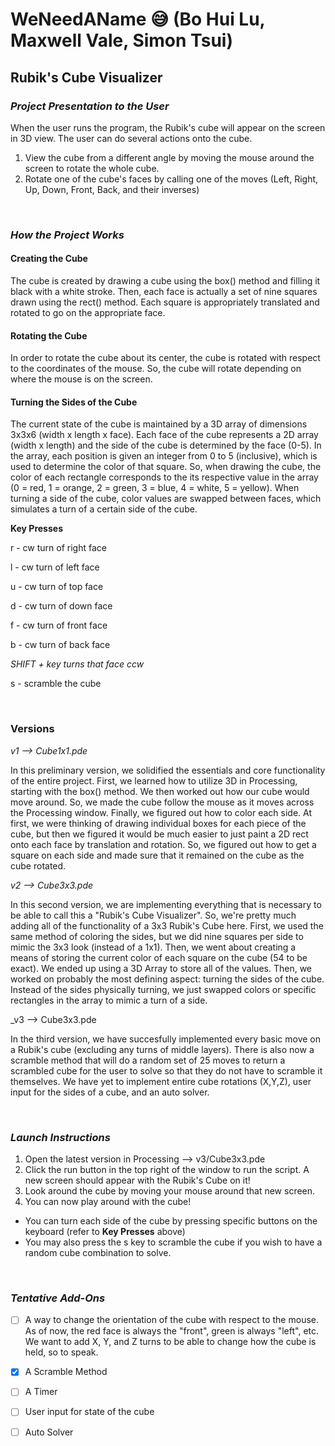 # WeNeedAName :sweat_smile: (Bo Hui Lu, Maxwell Vale, Simon Tsui)

## Rubik's Cube Visualizer

### *Project Presentation to the User*

When the user runs the program, the Rubik's cube will appear on the screen in 3D view. The user can do several actions onto the cube.
1. View the cube from a different angle by moving the mouse around the screen to rotate the whole cube.
2. Rotate one of the cube's faces by calling one of the moves (Left, Right, Up, Down, Front, Back, and their inverses)

<br>

### *How the Project Works*

#### Creating the Cube
The cube is created by drawing a cube using the box() method and filling it black with a white stroke. Then, each face is actually a set of nine squares drawn using the rect() method. Each square is appropriately translated and rotated to go on the appropriate face. 

#### Rotating the Cube
In order to rotate the cube about its center, the cube is rotated with respect to the coordinates of the mouse. So, the cube will rotate depending on where the mouse is on the screen.

#### Turning the Sides of the Cube
The current state of the cube is maintained by a 3D array of dimensions 3x3x6 (width x length x face). Each face of the cube represents a 2D array (width x length) and the side of the cube is determined by the face (0-5). In the array, each position is given an integer from 0 to 5 (inclusive), which is used to determine the color of that square. So, when drawing the cube, the color of each rectangle corresponds to the its respective value in the array (0 = red, 1 = orange, 2 = green, 3 = blue, 4 = white, 5 = yellow). When turning a side of the cube, color values are swapped between faces, which simulates a turn of a certain side of the cube. 

**Key Presses**

r - cw turn of right face

l - cw turn of left face

u - cw turn of top face

d - cw turn of down face

f - cw turn of front face

b - cw turn of back face

_SHIFT + key turns that face ccw_


s - scramble the cube

<br>

### Versions

_v1 --> Cube1x1.pde_

In this preliminary version, we solidified the essentials and core functionality of the entire project. First, we learned how to utilize 3D in Processing, starting with the box() method. We then worked out how our cube would move around. So, we made the cube follow the mouse as it moves across the Processing window. Finally, we figured out how to color each side. At first, we were thinking of drawing individual boxes for each piece of the cube, but then we figured it would be much easier to just paint a 2D rect onto each face by translation and rotation. So, we figured out how to get a square on each side and made sure that it remained on the cube as the cube rotated.

_v2 --> Cube3x3.pde_

In this second version, we are implementing everything that is necessary to be able to call this a "Rubik's Cube Visualizer". So, we're pretty much adding all of the functionality of a 3x3 Rubik's Cube here. First, we used the same method of coloring the sides, but we did nine squares per side to mimic the 3x3 look (instead of a 1x1). Then, we went about creating a means of storing the current color of each square on the cube (54 to be exact). We ended up using a 3D Array to store all of the values. Then, we worked on probably the most defining aspect: turning the sides of the cube. Instead of the sides physically turning, we just swapped colors or specific rectangles in the array to mimic a turn of a side.

_v3 --> Cube3x3.pde

In the third version, we have succesfully implemented every basic move on a Rubik's cube (excluding any turns of middle layers). There is also now a scramble method that will do a random set of 25 moves to return a scrambled cube for the user to solve so that they do not have to scramble it themselves. We have yet to implement entire cube rotations (X,Y,Z), user input for the sides of a cube, and an auto solver.

</br>

### *Launch Instructions*

1. Open the latest version in Processing --> v3/Cube3x3.pde
2. Click the run button in the top right of the window to run the script. A new screen should appear with the Rubik's Cube on it!
3. Look around the cube by moving your mouse around that new screen.
4. You can now play around with the cube!
  * You can turn each side of the cube by pressing specific buttons on the keyboard (refer to **Key Presses** above)
  * You may also press the s key to scramble the cube if you wish to have a random cube combination to solve.


<br>

### *Tentative Add-Ons*

- [ ] A way to change the orientation of the cube with respect to the mouse. As of now, the red face is always the "front", green is always "left", etc. We want to add X, Y, and Z turns to be able to change how the cube is held, so to speak.

- [x] A Scramble Method

- [ ] A Timer
  
- [ ] User input for state of the cube

- [ ] Auto Solver

